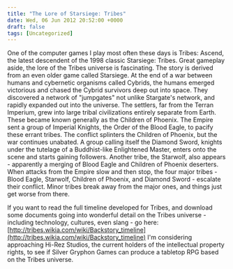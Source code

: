 ```yaml
---
title: "The Lore of Starsiege: Tribes"
date: Wed, 06 Jun 2012 20:52:00 +0000
draft: false
tags: [Uncategorized]
---
```


One of the computer games I play most often these days is Tribes: Ascend, the latest descendent of the 1998 classic Starsiege: Tribes. Great gameplay aside, the lore of the Tribes universe is fascinating. The story is derived from an even older game called Starsiege. At the end of a war between humans and cybernetic organisms called Cybrids, the humans emerged victorious and chased the Cybrid survivors deep out into space. They discovered a network of "jumpgates" not unlike Stargate's network, and rapidly expanded out into the universe. The settlers, far from the Terran Imperium, grew into large tribal civilizations entirely separate from Earth. These became known generally as the Children of Phoenix. The Empire sent a group of Imperial Knights, the Order of the Blood Eagle, to pacify these errant tribes. The conflict splinters the Children of Phoenix, but the war continues unabated. A group calling itself the Diamond Sword, knights under the tutelage of a Buddhist-like Enlightened Master, enters onto the scene and starts gaining followers. Another tribe, the Starwolf, also appears - apparently a merging of Blood Eagle and Children of Phoenix deserters. When attacks from the Empire slow and then stop, the four major tribes - Blood Eagle, Starwolf, Children of Phoenix, and Diamond Sword - escalate their conflict. Minor tribes break away from the major ones, and things just get worse from there.

If you want to read the full timeline developed for Tribes, and download some documents going into wonderful detail on the Tribes universe - including technology, cultures, even slang - go here: [http://tribes.wikia.com/wiki/Backstory_timeline](http://tribes.wikia.com/wiki/Backstory_timeline) I'm considering approaching Hi-Rez Studios, the current holders of the intellectual property rights, to see if Silver Gryphon Games can produce a tabletop RPG based on the Tribes universe.
